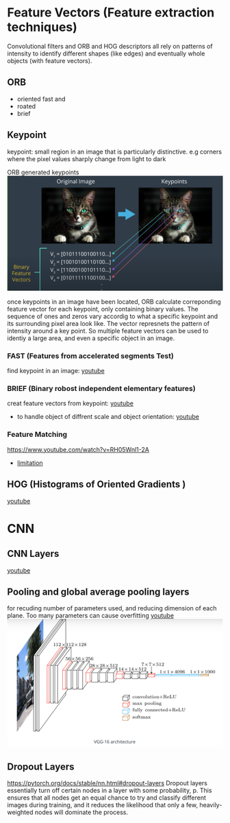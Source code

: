 # Feature Vectors (Feature extraction techniques)
Convolutional filters and ORB and HOG descriptors all rely on patterns of intensity to identify different shapes (like edges) and eventually whole objects (with feature vectors).

## ORB
- oriented fast and
- roated
- brief

## Keypoint
keypoint: small region in an image that is particularly distinctive. e.g corners where the pixel values sharply change from light to dark

ORB generated keypoints
![Tux, the Linux mascot](./images/orb_kp.png)

once keypoints in an image have been located, ORB calculate correponding feature vector for each keypoint, only containing binary values.
The sequence of ones and zeros vary accordig to what a specific keypoint and its surrounding pixel area look like. The vector represnets the pattern of intensity around a key point.
So multiple feature vectors can be used to identiy a large area, and even a specific object in an image.
### FAST (Features from accelerated segments Test)
find keypoint in an image: [youtube](https://www.youtube.com/watch?v=DCHAc6fjcVM)
### BRIEF (Binary robost independent elementary features)
creat feature vectors from keypoint: [youtube](https://www.youtube.com/watch?v=EKIPEPpRciw)
- to handle object of diffrent scale and object orientation: [youtube](https://www.youtube.com/watch?v=2k3T6rfjvx0)
### Feature Matching
https://www.youtube.com/watch?v=RH05Wnl1-2A
- [limitation](https://www.youtube.com/watch?v=Vzs6B1dFQC0)

## HOG (Histograms of Oriented Gradients )
[youtube](https://www.youtube.com/watch?v=dqe9zGtxoNM)

# CNN
## CNN Layers
[youtube](https://www.youtube.com/watch?v=LX-yVob3c28)
## Pooling and global average pooling layers
for recuding number of parameters used, and reducing dimension of each plane. Too many parameters can cause overfitting
[youtube](https://www.youtube.com/watch?v=OkkIZNs7Cyc)
![Tux, the Linux mascot](./images/vgg-16.png)
## Dropout Layers
https://pytorch.org/docs/stable/nn.html#dropout-layers
Dropout layers essentially turn off certain nodes in a layer with some probability, p. This ensures that all nodes get an equal chance to try and classify different images during training, and it reduces the likelihood that only a few, heavily-weighted nodes will dominate the process.
